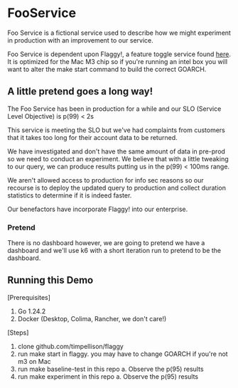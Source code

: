 # FooService

Foo Service is a fictional service used to describe how we might experiment
in production with an improvement to our service.

Foo Service is dependent upon Flaggy!, a feature toggle service found [here](https://github.com/timpellison/flaggy).
It is optimized for the Mac M3 chip so if you're running an intel box you will want to alter the
make start command to build the correct GOARCH.

## A little pretend goes a long way!

The Foo Service has been in production for a while and our SLO (Service Level Objective) is 
p(99) < 2s

This service is meeting the SLO but we've had complaints from customers that it takes too long
for their account data to be returned.

We have investigated and don't have the same amount of data in pre-prod so
we need to conduct an experiment.  We believe that with a little tweaking to 
our query, we can produce results putting us in the p(99) < 100ms range.

We aren't allowed access to production for info sec reasons so our recourse is to 
deploy the updated query to production and collect duration statistics to determine 
if it is indeed faster.

Our benefactors have incorporate Flaggy! into our enterprise.  

### Pretend
There is no dashboard however, we are going to pretend we have a dashboard 
and we'll use k6 with a short iteration run to pretend to be the dashboard.


## Running this Demo
[Prerequisites]
1. Go 1.24.2
2. Docker (Desktop, Colima, Rancher, we don't care!)

[Steps]
1. clone github.com/timpellison/flaggy
2. run make start in flaggy.  you may have to change GOARCH if you're not m3 on Mac
3. run make baseline-test in this repo
   a. Observe the p(95) results
4. run make experiment in this repo
   a. Observe the p(95) results

